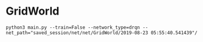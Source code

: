 # GridWorld
```python3 main.py --train=False --network_type=drqn --net_path="saved_session/net/net/GridWorld/2019-08-23 05:55:40.541439"/```